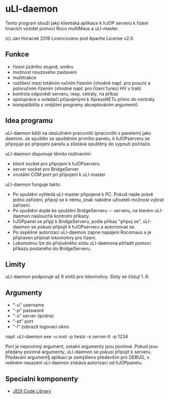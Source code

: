 # uLI-daemon

Tento program slouží jako klientská aplikace k hJOP serveru k řízení hnacích
vozidel pomocí Roco multiMaus a uLI-master.

(c) Jan Horacek 2016
Licencováno pod Apache License v2.0.

## Funkce
 - řízení jízdního stupně, směru
 - možnost nouzového zastavení
 - multitrakce
 - rozlišení mezi totálnim ručním řízením (vhodné např. pro posun) a
   poloručním řízením (vhodné např. pro řízení funkcí HV v trati)
 - kontrola odpovědi serveru, resp. cetrály, na příkaz
 - spolupráce s ovladači pčipojenými k XpressNETu přímo do centrály
 - kompatibilita s vnějšími programy akceptováním argumentů

## Idea programu

uLI-daemon běží na obslužném pracovišti (pracovišti s panelem) jako daemon. Je
spuštěn se spuštěním prvního panelu, k hJOPserveru se připojuje po připojení panelu
a zůstává spuštěný do vypnutí počítače.

uLI-daemon disponuje těmito rozhraními:
 * klient socket pro připojení k hJOPserveru
 * server socket pro BridgeServer
 * virutální COM port pri připojení k uLI-master

uLI-daemon funguje takto:
 * Po spuštění vyhledá uLI-master připojená k PC. Pokud najde právě jedno zařízení,
   připojí se k němu, jinak nabídne uživateli možnost vybrat zařízení.
 * Po spuštění dojde ke spuštění BridgeServeru -- serveru, na kterém uLI-daemon
   naslouchá kontrolní příkazy.
 * hJOPpanel se připjí k BridgeServeru, pošle příkaz "připoj se", uLI-daemon
   se pokusí připojit k hJOPserveru a autorizovat se.
 * Po úspěšné autorizaci uLI-daemon zapne napájení Rocomaus a je připraven přijímat
   lokomotivy pro řízení.
 * Lokomotivu lze do příslušného slotu uLI-daemona přiřadit pomocí příkazu
   poslaného do BridgeServeru.

## Limity

uLI-daemon podporuje až 6 slotů pro lokomotivy. Sloty se číslují 1..6.

## Argumenty
 * "-u" username
 * "-p" password
 * "-s" server (ip/dns)
 * "-pt" port
 * "-l" zobrazit logovací okno

 např.
   uLI-daemon.exe -u root -p heslo -s server-tt -p 1234

 Port je nepovinný argument, ostatní argumenty jsou povinné. Pokud jsou předány
 povinné argumenty, uLI-daemon se pokusí připojit k serveru. Předávání argument§
 aplikaci je zamýšleno především pro DEBUG, v reálném nasazení uLI-daemon získává
 autorizaci od hJOPpanelu.

## Specialni komponenty

- [JEDI Code Library](http://wiki.delphi-jedi.org/index.php?title=JEDI_Code_Library)